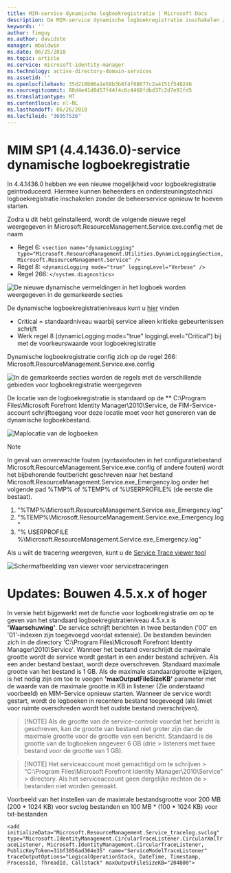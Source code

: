 ```yaml
---
title: MIM-service dynamische logboekregistratie | Microsoft Docs
description: De MIM-service dynamische logboekregistratie inschakelen zonder de beheerservice opnieuw te hoeven starten
keywords: ''
author: fimguy
ms.author: davidste
manager: mbaldwin
ms.date: 06/25/2018
ms.topic: article
ms.service: microsoft-identity-manager
ms.technology: active-directory-domain-services
ms.assetid: ''
ms.openlocfilehash: 35d210b06a1e58b3b8f4f08677c2a4151f540246
ms.sourcegitcommit: 88d4e41d8d57f44f4c6c4468fdbd37c2d7e91fd5
ms.translationtype: MT
ms.contentlocale: nl-NL
ms.lasthandoff: 06/26/2018
ms.locfileid: "36957536"
---
```

# <a name="mim-sp1-4414360--service-dynamic-logging"></a>MIM SP1 (4.4.1436.0)-service dynamische logboekregistratie
In 4.4.1436.0 hebben we een nieuwe mogelijkheid voor logboekregistratie geïntroduceerd. Hiermee kunnen beheerders en ondersteuningstechnici logboekregistratie inschakelen zonder de beheerservice opnieuw te hoeven starten.

Zodra u dit hebt geïnstalleerd, wordt de volgende nieuwe regel weergegeven in Microsoft.ResourceManagement.Service.exe.config met de naam

*   Regel 6: ``<section name="dynamicLogging" type="Microsoft.ResourceManagement.Utilities.DynamicLoggingSection, Microsoft.ResourceManagement.Service" />``
*   Regel 8: ``<dynamicLogging mode="true" loggingLevel="Verbose" />``
*   Regel 266: ``</system.diagnostics> ``

![De nieuwe dynamische vermeldingen in het logboek worden weergegeven in de gemarkeerde secties](media/mim-service-dynamic-logging/screen01.png)

De dynamische logboekregistratieniveaus kunt u [hier](https://msdn.microsoft.com/library/ms733025(v=vs.110).aspx#Anchor_3) vinden

- Critical = standaardniveau waarbij service alleen kritieke gebeurtenissen schrijft
- Werk regel 8 (dynamicLogging mode="true" loggingLevel="Critical") bij met de voorkeurswaarde voor logboekregistratie

Dynamische logboekregistratie config zich op de regel 266: Microsoft.ResourceManagement.Service.exe.config

![In de gemarkeerde secties worden de regels met de verschillende gebieden voor logboekregistratie weergegeven](media/mim-service-dynamic-logging/screen02.png)

De locatie van de logboekregistratie is standaard op de ** C:\Program Files\Microsoft Forefront Identity Manager\2010\Service, de FIM-Service-account schrijftoegang voor deze locatie moet voor het genereren van de dynamische logboekbestand.

![Maplocatie van de logboeken](media/mim-service-dynamic-logging/screen03.png)

> [!NOTE]
>  In geval van onverwachte fouten (syntaxisfouten in het configuratiebestand Microsoft.ResourceManagement.Service.exe.config of andere fouten) wordt het bijbehorende foutbericht geschreven naar het bestand Microsoft.ResourceManagement.Service.exe_Emergency.log onder het volgende pad %TMP% of %TEMP% of %USERPROFILE% (de eerste die bestaat).  
> 1. "%TMP%\Microsoft.ResourceManagement.Service.exe_Emergency.log"
> 2. "%TEMP%\Microsoft.ResourceManagement.Service.exe_Emergency.log"
> 3. "% USERPROFILE %\Microsoft.ResourceManagement.Service.exe_Emergency.log"

Als u wilt de tracering weergeven, kunt u de [Service Trace viewer tool](https://msdn.microsoft.com//library/aa751795(v=vs.110).aspx)

 ![Schermafbeelding van viewer voor servicetraceringen](media/mim-service-dynamic-logging/screen04.png)

# <a name="updates-build-45xx-or-greater"></a>Updates: Bouwen 4.5.x.x of hoger

In versie hebt bijgewerkt met de functie voor logboekregistratie om op te geven van het standaard logboekregistratieniveau 4.5.x.x is **'Waarschuwing'**. De service schrijft berichten in twee bestanden ('00' en '01'-indexen zijn toegevoegd voordat extensie). De bestanden bevinden zich in de directory 'C:\Program Files\Microsoft Forefront Identity Manager\2010\Service'. Wanneer het bestand overschrijdt de maximale grootte wordt de service wordt gestart in een ander bestand schrijven. Als een ander bestand bestaat, wordt deze overschreven. Standaard maximale grootte van het bestand is 1 GB. Als de maximale standaardgrootte wijzigen, is het nodig zijn om toe te voegen **'maxOutputFileSizeKB'** parameter met de waarde van de maximale grootte in KB in listener (Zie onderstaand voorbeeld) en MIM-Service opnieuw starten. Wanneer de service wordt gestart, wordt de logboeken in recentere bestand toegevoegd (als limiet voor ruimte overschreden wordt het oudste bestand overschrijven). 

> [!NOTE] Als de grootte van de service-controle voordat het bericht is geschreven, kan de grootte van bestand niet groter zijn dan de maximale grootte voor de grootte van een bericht. Standaard is de grootte van de logboeken ongeveer 6 GB (drie > listeners met twee bestand voor de grootte van 1 GB).

> [!NOTE] Het serviceaccount moet gemachtigd om te schrijven > "C:\Program Files\Microsoft Forefront Identity Manager\2010\Service" > directory. Als het serviceaccount geen dergelijke rechten de > bestanden niet worden gemaakt.

Voorbeeld van het instellen van de maximale bestandsgrootte voor 200 MB (200 * 1024 KB) voor svclog bestanden en 100 MB * (100 * 1024 KB) voor txt-bestanden

`<add initializeData="Microsoft.ResourceManagement.Service_tracelog.svclog" type="Microsoft.IdentityManagement.CircularTraceListener.CircularXmlTraceListener, Microsoft.IdentityManagement.CircularTraceListener, PublicKeyToken=31bf3856ad364e35" name="ServiceModelTraceListener" traceOutputOptions="LogicalOperationStack, DateTime, Timestamp, ProcessId, ThreadId, Callstack" maxOutputFileSizeKB="204800">`
